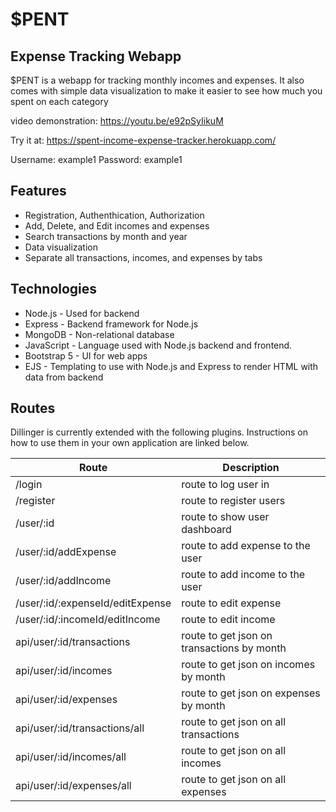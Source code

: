 # $PENT

## Expense Tracking Webapp

$PENT is a webapp for tracking monthly incomes and expenses. It also comes with simple data visualization to make it easier to see how much you spent on each category

video demonstration: https://youtu.be/e92pSyIikuM

Try it at: https://spent-income-expense-tracker.herokuapp.com/

Username: example1
Password: example1

## Features

- Registration, Authenthication, Authorization
- Add, Delete, and Edit incomes and expenses
- Search transactions by month and year
- Data visualization
- Separate all transactions, incomes, and expenses by tabs

## Technologies

- Node.js - Used for backend
- Express - Backend framework for Node.js
- MongoDB - Non-relational database
- JavaScript - Language used with Node.js backend and frontend.
- Bootstrap 5 - UI for web apps
- EJS - Templating to use with Node.js and Express to render HTML with data from backend

## Routes

Dillinger is currently extended with the following plugins.
Instructions on how to use them in your own application are linked below.

| Route                            | Description                                |
| -------------------------------- | ------------------------------------------ |
| /login                           | route to log user in                       |
| /register                        | route to register users                    |
| /user/:id                        | route to show user dashboard               |
| /user/:id/addExpense             | route to add expense to the user           |
| /user/:id/addIncome              | route to add income to the user            |
| /user/:id/:expenseId/editExpense | route to edit expense                      |
| /user/:id/:incomeId/editIncome   | route to edit income                       |
| api/user/:id/transactions        | route to get json on transactions by month |
| api/user/:id/incomes             | route to get json on incomes by month      |
| api/user/:id/expenses            | route to get json on expenses by month     |
| api/user/:id/transactions/all    | route to get json on all transactions      |
| api/user/:id/incomes/all         | route to get json on all incomes           |
| api/user/:id/expenses/all        | route to get json on all expenses          |
